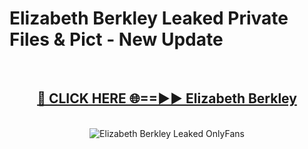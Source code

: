 # Elizabeth Berkley Leaked Private Files & Pict - New Update
<br>
<div align="center">
<h2><a href="https://mediafilles.blogspot.com/?title=Elizabeth_Berkley" rel="nofollow">🔴 CLICK HERE 🌐==►► Elizabeth Berkley</a></h2>
<br>
<a href="https://mediafilles.blogspot.com/?title=Elizabeth_Berkley" rel="nofollow" data-target="animated-image.originalLink"><img src="https://i.ibb.co.com/WyWwxjT/player-gif2.gif" alt="Elizabeth Berkley Leaked OnlyFans" style="max-width: 100%; display: inline-block;" data-target="animated-image.originalImage"></a>
</div>
<br>